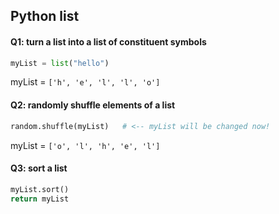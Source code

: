 ## Python list

#### Q1: turn a list into a list of constituent symbols
```python
myList = list("hello")
```
myList = `['h', 'e', 'l', 'l', 'o']`

#### Q2: randomly shuffle elements of a list
```python
random.shuffle(myList)   # <-- myList will be changed now!
```
myList = `['o', 'l', 'h', 'e', 'l']`


#### Q3: sort a list
```python
myList.sort()
return myList
```
